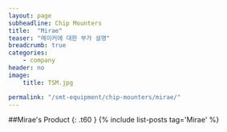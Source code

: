 ```yaml
---
layout: page
subheadline: Chip Mounters
title:  "Mirae"
teaser: "메이커에 대한 부가 설명"
breadcrumb: true
categories:
    - company
header: no
image:
    title: TSM.jpg

permalink: "/smt-equipment/chip-mounters/mirae/"
---
```


<!--
 1. [MX400 2012][1]
2. [MX400 2010][2]
3. [MX200L 2012][3]
4. [MX400L 2011][4]
5. [MX400LP 2009][5]

[1]: {{ site.url }}/smt-equipment/chip-mounters/mirae/mx400-2012/
[2]: {{ site.url }}/smt-equipment/chip-mounters/mirae/mx400-2010/
[3]: {{ site.url }}/smt-equipment/chip-mounters/mirae/mx200l-2012/
[4]: {{ site.url }}/smt-equipment/chip-mounters/mirae/mx400l-2011/
[5]: {{ site.url }}/smt-equipment/chip-mounters/mirae/mx400lp-2009/
-->

##Mirae's Product
{: .t60 }
{% include list-posts tag='Mirae' %}
